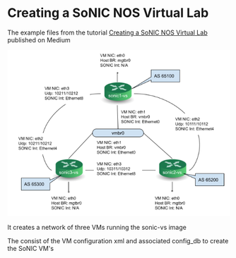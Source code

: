 #  Creating a SoNIC NOS Virtual Lab


The example files from the tutorial [Creating a SoNIC NOS Virtual Lab](https://medium.com/sonic-nos/creating-a-sonic-nos-virtual-lab-5a9ec431e0d0) published on Medium

<img src="https://github.com/adamdunstan/sonic-nos-vm-lab/blob/main/Sonic-basic-net.png">


It creates a network of three VMs running the sonic-vs image

The consist of the VM configuration xml and associated config_db to create the SoNIC VM's

